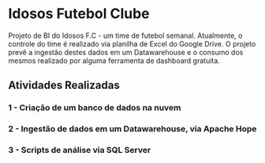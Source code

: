 <h1> Idosos Futebol Clube </h1>
Projeto de BI do Idosos F.C - um time de futebol semanal. Atualmente, o controle do time é realizado via planilha de Excel do Google Drive. O projeto prevê a ingestão destes dados em um Datawarehouse e o consumo dos mesmos realizado por alguma ferramenta de dashboard gratuíta.

<h2> Atividades Realizadas </h2>

<h3> 1 -  Criação de um banco de dados na nuvem </h3>

<h3> 2 -  Ingestão de dados em um Datawarehouse, via Apache Hope </h3>

<h3> 3 -  Scripts de análise via SQL Server  </h3>
